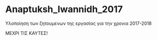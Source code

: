 # Anaptuksh_Iwannidh_2017

Υλοποίηση των ζητουμενων της εργασίας για την χρονια 2017-2018

ΜΕΧΡΙ ΤΙΣ ΚΑΥΤΕΣ!
